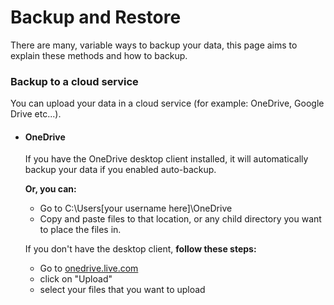 # Backup and Restore

There are many, variable ways to backup your data, this page aims to explain these methods and how to backup.

### Backup to a cloud service

You can upload your data in a cloud service (for example: OneDrive, Google Drive etc...).

- #### OneDrive
  If you have the OneDrive desktop client installed, it will automatically backup your data if you enabled auto-backup.
  
  **Or, you can:**
  - Go to C:\Users\[your username here]\OneDrive
  - Copy and paste files to that location, or any child directory you want to place the files in.
  
  If you don't have the desktop client, **follow these steps:**
  - Go to [onedrive.live.com](https://onedrive.live.com)
  - click on "Upload"
  - select your files that you want to upload
